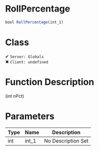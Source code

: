 # RollPercentage
```js	
bool RollPercentage(int_1)
```
# Class
✔ `Server: Globals`  
✖ `Client: undefined`  

# Function Description
(int nPct)
# Parameters
Type|Name|Description
--|--|--
int|int_1|No Description Set
